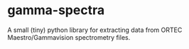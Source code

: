 gamma-spectra
=============

A small (tiny) python library for extracting data from ORTEC Maestro/Gammavision spectrometry files.
